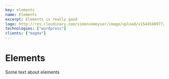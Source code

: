 ```yaml
---
key: elements
name: Elements
excerpt: Elements is really good
logo: http://res.cloudinary.com/simonvomeyser/image/upload/v1544540977/simonvomeyser.de/listicon-cyrcus.png
technologies: ["wordpress"]
clients: ["magma"]
---
```


# Elements

Some text about elements

